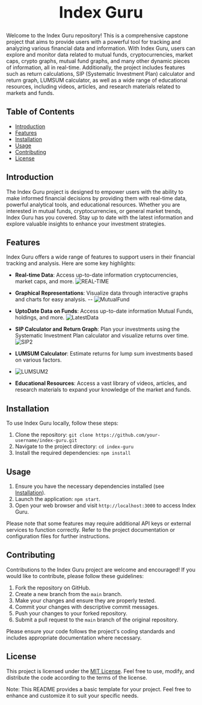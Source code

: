  <h1 style="font-size: 42px;" align="center"> Index Guru </h1>


Welcome to the Index Guru repository! This is a comprehensive capstone project that aims to provide users with a powerful tool for tracking and analyzing various financial data and information. With Index Guru, users can explore and monitor data related to mutual funds, cryptocurrencies, market caps, crypto graphs, mutual fund graphs, and many other dynamic pieces of information, all in real-time. Additionally, the project includes features such as return calculations, SIP (Systematic Investment Plan) calculator and return graph, LUMSUM calculator, as well as a wide range of educational resources, including videos, articles, and research materials related to markets and funds.

## Table of Contents
- [Introduction](#introduction)
- [Features](#features)
- [Installation](#installation)
- [Usage](#usage)
- [Contributing](#contributing)
- [License](#license)



## Introduction
The Index Guru project is designed to empower users with the ability to make informed financial decisions by providing them with real-time data, powerful analytical tools, and educational resources. Whether you are interested in mutual funds, cryptocurrencies, or general market trends, Index Guru has you covered. Stay up to date with the latest information and explore valuable insights to enhance your investment strategies.


## Features
Index Guru offers a wide range of features to support users in their financial tracking and analysis. Here are some key highlights:

- **Real-time Data**: Access up-to-date information cryptocurrencies, market caps, and more.
![REAL-TIME](https://github.com/AnjaniKumar1515/IndexGuru/assets/113346374/cdc15c87-6277-43a6-b9ad-83d872742012)

- **Graphical Representations**: Visualize data through interactive graphs and charts for easy analysis.
-- ![MutualFund](https://github.com/AnjaniKumar1515/IndexGuru/assets/113346374/d1d553cc-1ece-4911-bbc5-2d6a1e830113)

- **UptoDate Data on Funds**: Access up-to-date information Mutual Funds, holdings, and more.
![LatestData](https://github.com/AnjaniKumar1515/IndexGuru/assets/113346374/619c299c-a745-4522-a08a-a19cf821cd62)

- **SIP Calculator and Return Graph**: Plan your investments using the Systematic Investment Plan calculator and visualize returns over time.
![SIP2](https://github.com/AnjaniKumar1515/IndexGuru/assets/113346374/30d6f1e1-e53a-48eb-ad98-6fffba0e07ab)

- **LUMSUM Calculator**: Estimate returns for lump sum investments based on various factors.
- ![LUMSUM2](https://github.com/AnjaniKumar1515/IndexGuru/assets/113346374/90c0387d-edb6-4c2a-9c2b-6f8852180262)

- **Educational Resources**: Access a vast library of videos, articles, and research materials to expand your knowledge of the market and funds.



## Installation
To use Index Guru locally, follow these steps:

1. Clone the repository: `git clone https://github.com/your-username/index-guru.git`
2. Navigate to the project directory: `cd index-guru`
3. Install the required dependencies: `npm install`


## Usage
1. Ensure you have the necessary dependencies installed (see [Installation](#installation)).
2. Launch the application: `npm start`.
3. Open your web browser and visit `http://localhost:3000` to access Index Guru.

Please note that some features may require additional API keys or external services to function correctly. Refer to the project documentation or configuration files for further instructions.


## Contributing
Contributions to the Index Guru project are welcome and encouraged! If you would like to contribute, please follow these guidelines:

1. Fork the repository on GitHub.
2. Create a new branch from the `main` branch.
3. Make your changes and ensure they are properly tested.
4. Commit your changes with descriptive commit messages.
5. Push your changes to your forked repository.
6. Submit a pull request to the `main` branch of the original repository.

Please ensure your code follows the project's coding standards and includes appropriate documentation where necessary.


## License
This project is licensed under the [MIT License](LICENSE). Feel free to use, modify, and distribute the code according to the terms of the license.


Note: This README provides a basic template for your project. Feel free to enhance and customize it to suit your specific needs.
